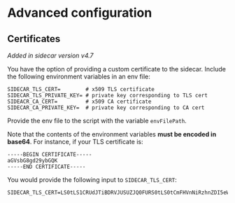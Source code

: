 # Advanced configuration

## Certificates

_Added in sidecar version v4.7_

You have the option of providing a custom certificate to the sidecar. Include the
following environment variables in an env file:

```shell
SIDECAR_TLS_CERT=        # x509 TLS certificate
SIDECAR_TLS_PRIVATE_KEY= # private key corresponding to TLS cert
SIDEACR_CA_CERT=         # x509 CA certificate
SIDECAR_CA_PRIVATE_KEY=  # private key corresponding to CA cert
```

Provide the env file to the script with the variable `envFilePath`.

Note that the contents of the environment variables **must be encoded in
base64**. For instance, if your TLS certificate is:

```
-----BEGIN CERTIFICATE-----
aGVsbG8gd29ybGQK
-----END CERTIFICATE-----
```

You would provide the following input to `SIDECAR_TLS_CERT`:

```
SIDECAR_TLS_CERT=LS0tLS1CRUdJTiBDRVJUSUZJQ0FURS0tLS0tCmFHVnNiRzhnZDI5eWJHUUsKLS0tLS1FTkQgQ0VSVElGSUNBVEUtLS0tLQo=
```
